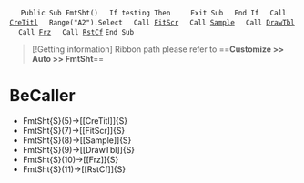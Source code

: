 &nbsp;&nbsp;&nbsp;&nbsp;
`Public Sub FmtSht()`
&nbsp;&nbsp;&nbsp;&nbsp;`If testing Then`
&nbsp;&nbsp;&nbsp;&nbsp;&nbsp;&nbsp;&nbsp;&nbsp;`Exit Sub`
&nbsp;&nbsp;&nbsp;&nbsp;`End If`
&nbsp;&nbsp;&nbsp;&nbsp;`Call `[`CreTitl`](CreTitl)
&nbsp;&nbsp;&nbsp;&nbsp;`Range("A2").Select`
&nbsp;&nbsp;&nbsp;&nbsp;`Call `[`FitScr`](FitScr)
&nbsp;&nbsp;&nbsp;&nbsp;`Call `[`Sample`](Sample)
&nbsp;&nbsp;&nbsp;&nbsp;`Call `[`DrawTbl`](DrawTbl)
&nbsp;&nbsp;&nbsp;&nbsp;`Call `[`Frz`](Frz)
&nbsp;&nbsp;&nbsp;&nbsp;`Call `[`RstCf`](RstCf)
`End Sub`


> [!Getting information]
> Ribbon path please refer to ==**Customize >> Auto >> FmtSht**==


# BeCaller
- FmtSht{S}(5)->[[CreTitl]]{S}
- FmtSht{S}(7)->[[FitScr]]{S}
- FmtSht{S}(8)->[[Sample]]{S}
- FmtSht{S}(9)->[[DrawTbl]]{S}
- FmtSht{S}(10)->[[Frz]]{S}
- FmtSht{S}(11)->[[RstCf]]{S}

